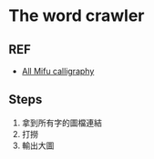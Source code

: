 The word crawler
===

## REF
* [All Mifu calligraphy](http://163.20.160.14/~word/modules/myalbum/viewcat.php?pos=0&cid=10&num=7700&orderby=dateD)

## Steps
1. 拿到所有字的圖檔連結
2. 打撈
3. 輸出大圖

